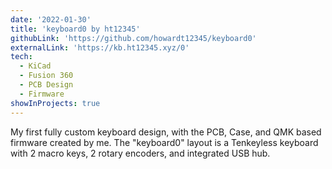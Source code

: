 ```yaml
---
date: '2022-01-30'
title: 'keyboard0 by ht12345'
githubLink: 'https://github.com/howardt12345/keyboard0'
externalLink: 'https://kb.ht12345.xyz/0'
tech:
  - KiCad
  - Fusion 360
  - PCB Design
  - Firmware
showInProjects: true
---
```


My first fully custom keyboard design, with the PCB, Case, and QMK based firmware created by me. The "keyboard0" layout is a Tenkeyless keyboard with 2 macro keys, 2 rotary encoders, and integrated USB hub.
